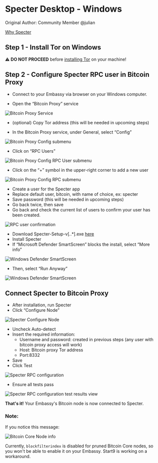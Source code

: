 # Specter Desktop - Windows

Original Author: Community Member @julian

[Why Specter](https://github.com/cryptoadvance/specter-desktop/blob/master/README.md#why)

## Step 1 - Install Tor on Windows

:warning: **DO NOT PROCEED** before [installing Tor](https://docs.start9labs.com/misc-guides/tor-os/index.html) on your machine!

## Step 2 - Configure Specter RPC user in Bitcoin Proxy

- Connect to your Embassy via browser on your Windows computer. 

- Open the “Bitcoin Proxy” service

![Bitcoin Proxy Service](./assets/bitcoin_proxy_service.png "Select the Bitcoin Proxy Service")

- (optional) Copy Tor address (this will be needed in upcoming steps)

- In the Bitcoin Proxy service, under General, select “Config”

![Bitcoin Proxy Config submenu](./assets/bitcoin_proxy_config.png "Select Config on the Service Detail page")

- Click on “RPC Users”

![Bitcoin Proxy Config RPC User submenu](./assets/bitcoin_proxy_rpc.png "Bitcoin Proxy Config RPC User submenu")

- Click on the “+” symbol in the upper-right corner to add a new user

![Bitcoin Proxy Config RPC submenu](./assets/bitcoin_proxy_add_rpc_user.png "Bitcoin Proxy Config RPC submenu")

- Create a user for the Specter app
- Replace default user, bitcoin, with name of choice, ex: specter
- Save password (this will be needed in upcoming steps)
- Go back twice, then save
- Go back and check the current list of users to confirm your user has been created.

![RPC user confirmation](./assets/bitcoin_proxy_confirm_rpc_user.png "RPC user confirmation")

- Download Specter-Setup-v[*.*.*].exe [here](https://github.com/cryptoadvance/specter-desktop/releases)
- Install Specter
- If “Microsoft Defender SmartScreen” blocks the install, select “More info”

![Windows Defender SmartScreen](./assets/windows_smartscreen.png "Windows Defender SmartScreen")

- Then, select “Run Anyway”

![Windows Defender SmartScreen](./assets/windows_smart_screen_run.png "Windows Defender SmartScreen")

Connect Specter to Bitcoin Proxy
--------------------------------

- After installation, run Specter
- Click “Configure Node”

![Specter Configure Node](./assets/specter_configure_node.png "Specter Configure Node")

- Uncheck Auto-detect
- Insert the required information:
    - Username and password: created in previous steps (any user with bitcoin proxy access will work)
    - Host: Bitcoin proxy Tor address 
    - Port:8332
- Save
- Click Test 

![Specter RPC configuration](./assets/specter_rpc_configuration.png "Select 'Test' to ensure the credentials are working properly")  

- Ensure all tests pass

![Specter RPC configuration test results view](./assets/specter_test_results.png "Specter RPC configuration test results view")

**That's it!** Your Embassy's Bitcoin node is now connected to Specter. 

### Note:
If you notice this message:

![Bitcoin Core Node info](./assets/core_info_error.jpg "Bitcoin Core Node info")

Currently, ``blockfilterindex`` is disabled for pruned Bitcoin Core nodes, so you won't be able to enable it on your Embassy. Start9 is working on a workaround.